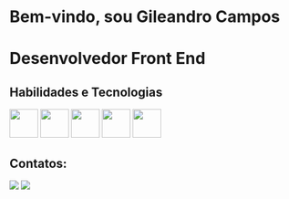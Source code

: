 # Bem-vindo, sou Gileandro Campos
# Desenvolvedor Front End

## Habilidades e Tecnologias
<img src="https://cdn.jsdelivr.net/gh/devicons/devicon/icons/html5/html5-original.svg" width=50px; /> <img src="https://cdn.jsdelivr.net/gh/devicons/devicon/icons/css3/css3-original.svg" width= 50px; /> <img src="https://cdn.jsdelivr.net/gh/devicons/devicon/icons/javascript/javascript-original.svg" width = 50px; /> <img src="https://cdn.jsdelivr.net/gh/devicons/devicon/icons/sass/sass-original.svg" width = 50px;/> 
  <img src="https://cdn.jsdelivr.net/gh/devicons/devicon/icons/bootstrap/bootstrap-original.svg" width= 50px; /> 
      
     


## Contatos:
<div>
<a href = "mailto:gileandrocampos@gmail.com"><img src="https://img.shields.io/badge/Gmail-D14836?style=for-the-badge&logo=gmail&logoColor=white" target="_blank"></a>
<a href="https://www.linkedin.com/in/gileandrocampos/" target="_blank"><img src="https://img.shields.io/badge/-LinkedIn-%230077B5?style=for-the-badge&logo=linkedin&logoColor=white" target="_blank"></a>   
</div>
